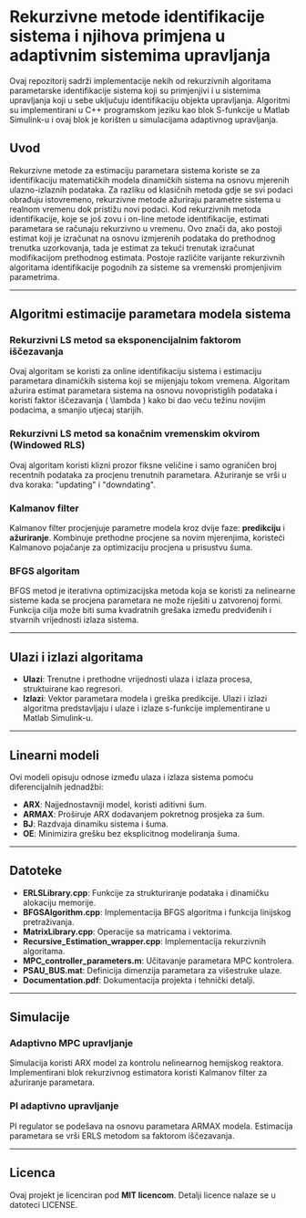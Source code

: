 # Rekurzivne metode identifikacije sistema i njihova primjena u adaptivnim sistemima upravljanja

Ovaj repozitorij sadrži implementacije nekih od rekurzivnih algoritama parametarske identifikacije sistema koji su primjenjivi i u sistemima upravljanja koji u sebe uključuju identifikaciju objekta upravljanja. Algoritmi su implementirani u C++ programskom jeziku kao blok S-funkcije u Matlab Simulink-u i ovaj blok je korišten u simulacijama adaptivnog upravljanja.

## Uvod

Rekurzivne metode za estimaciju parametara sistema koriste se za identifikaciju matematičkih modela dinamičkih sistema na osnovu mjerenih ulazno-izlaznih podataka. Za razliku od klasičnih metoda gdje se svi podaci obrađuju istovremeno, rekurzivne metode ažuriraju parametre sistema u realnom vremenu dok pristižu novi podaci. Kod rekurzivnih metoda identifikacije, koje se još zovu i on-line metode identifikacije, estimati parametara se računaju rekurzivno u vremenu. Ovo znači da, ako postoji estimat koji je izračunat na osnovu izmjerenih podataka do prethodnog trenutka uzorkovanja, tada je estimat za tekući trenutak izračunat modifikacijom prethodnog estimata. Postoje različite varijante rekurzivnih algoritama identifikacije pogodnih za sisteme sa vremenski promjenjivim parametrima.

---

## Algoritmi estimacije parametara modela sistema

### Rekurzivni LS metod sa eksponencijalnim faktorom iščezavanja

Ovaj algoritam se koristi za online identifikaciju sistema i estimaciju parametara dinamičkih sistema koji se mijenjaju tokom vremena. Algoritam ažurira estimat parametara sistema na osnovu novopristiglih podataka i koristi faktor iščezavanja \( \lambda \) kako bi dao veću težinu novijim podacima, a smanjio utjecaj starijih.

### Rekurzivni LS metod sa konačnim vremenskim okvirom (Windowed RLS)

Ovaj algoritam koristi klizni prozor fiksne veličine i samo ograničen broj recentnih podataka za procjenu trenutnih parametara. Ažuriranje se vrši u dva koraka: "updating" i "downdating".

### Kalmanov filter

Kalmanov filter procjenjuje parametre modela kroz dvije faze: **predikciju** i **ažuriranje**. Kombinuje prethodne procjene sa novim mjerenjima, koristeći Kalmanovo pojačanje za optimizaciju procjena u prisustvu šuma.

### BFGS algoritam

BFGS metod je iterativna optimizacijska metoda koja se koristi za nelinearne sisteme kada se procjena parametara ne može riješiti u zatvorenoj formi. Funkcija cilja može biti suma kvadratnih grešaka između predviđenih i stvarnih vrijednosti izlaza sistema.

---

## Ulazi i izlazi algoritama

- **Ulazi**: Trenutne i prethodne vrijednosti ulaza i izlaza procesa, struktuirane kao regresori.
- **Izlazi**: Vektor parametara modela i greška predikcije. Ulazi i izlazi algoritma predstavljaju i ulaze i izlaze s-funkcije implementirane u Matlab Simulink-u.

---

## Linearni modeli

Ovi modeli opisuju odnose između ulaza i izlaza sistema pomoću diferencijalnih jednadžbi:
- **ARX**: Najjednostavniji model, koristi aditivni šum.
- **ARMAX**: Proširuje ARX dodavanjem pokretnog prosjeka za šum.
- **BJ**: Razdvaja dinamiku sistema i šuma.
- **OE**: Minimizira grešku bez eksplicitnog modeliranja šuma.

---

## Datoteke

- **ERLSLibrary.cpp**: Funkcije za strukturiranje podataka i dinamičku alokaciju memorije.
- **BFGSAlgorithm.cpp**: Implementacija BFGS algoritma i funkcija linijskog pretraživanja.
- **MatrixLibrary.cpp**: Operacije sa matricama i vektorima.
- **Recursive_Estimation_wrapper.cpp**: Implementacija rekurzivnih algoritama.
- **MPC_controller_parameters.m**: Učitavanje parametara MPC kontrolera.
- **PSAU_BUS.mat**: Definicija dimenzija parametara za višestruke ulaze.
- **Documentation.pdf**: Dokumentacija projekta i tehnički detalji.

---

## Simulacije

### Adaptivno MPC upravljanje

Simulacija koristi ARX model za kontrolu nelinearnog hemijskog reaktora. Implementirani blok rekurzivnog estimatora koristi Kalmanov filter za ažuriranje parametara.

### PI adaptivno upravljanje

PI regulator se podešava na osnovu parametara ARMAX modela. Estimacija parametara se vrši ERLS metodom sa faktorom iščezavanja.

---

## Licenca

Ovaj projekt je licenciran pod **MIT licencom**. Detalji licence nalaze se u datoteci LICENSE.
